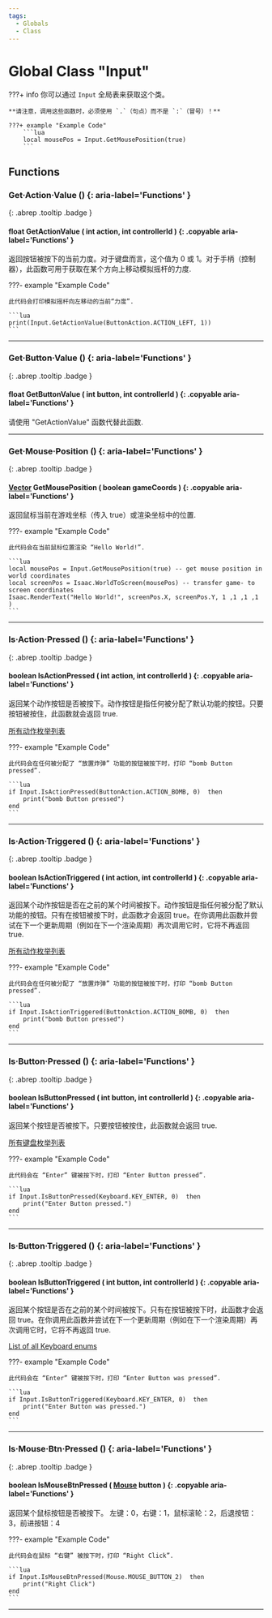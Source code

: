 ```yaml
---
tags:
  - Globals
  - Class
---
```

# Global Class "Input"

???+ info
    你可以通过 `Input` 全局表来获取这个类。

    **请注意，调用这些函数时，必须使用 `.`（句点）而不是 `:`（冒号）！**

    ???+ example "Example Code"
        ```lua
        local mousePos = Input.GetMousePosition(true)
        ```

## Functions
### Get·Action·Value () {: aria-label='Functions' }
[ ](#){: .abrep .tooltip .badge }
#### float GetActionValue ( int action, int controllerId ) {: .copyable aria-label='Functions' }

返回按钮被按下的当前力度。对于键盘而言，这个值为 0 或 1。对于手柄（控制器），此函数可用于获取在某个方向上移动模拟摇杆的力度.

???- example "Example Code"

    此代码会打印模拟摇杆向左移动的当前“力度”.

    ```lua
    print(Input.GetActionValue(ButtonAction.ACTION_LEFT, 1))
    ```

___
### Get·Button·Value () {: aria-label='Functions' }
[ ](#){: .abrep .tooltip .badge }
#### float GetButtonValue ( int button, int controllerId ) {: .copyable aria-label='Functions' }

请使用 "GetActionValue" 函数代替此函数.
___
### Get·Mouse·Position () {: aria-label='Functions' }
[ ](#){: .abrep .tooltip .badge }
#### [Vector](Vector.md) GetMousePosition ( boolean gameCoords ) {: .copyable aria-label='Functions' }

返回鼠标当前在游戏坐标（传入 true）或渲染坐标中的位置.

???- example "Example Code"

    此代码会在当前鼠标位置渲染 “Hello World!”.

    ```lua
    local mousePos = Input.GetMousePosition(true) -- get mouse position in world coordinates
    local screenPos = Isaac.WorldToScreen(mousePos) -- transfer game- to screen coordinates
    Isaac.RenderText("Hello World!", screenPos.X, screenPos.Y, 1 ,1 ,1 ,1 )
    ```

___
### Is·Action·Pressed () {: aria-label='Functions' }
[ ](#){: .abrep .tooltip .badge }
#### boolean IsActionPressed ( int action, int controllerId ) {: .copyable aria-label='Functions' }

返回某个动作按钮是否被按下。动作按钮是指任何被分配了默认功能的按钮。只要按钮被按住，此函数就会返回 true.

[所有动作枚举列表](enums/ButtonAction.md)

???- example "Example Code"

    此代码会在任何被分配了 “放置炸弹” 功能的按钮被按下时，打印 “bomb Button pressed”.

    ```lua
    if Input.IsActionPressed(ButtonAction.ACTION_BOMB, 0)  then
        print("bomb Button pressed")
    end
    ```
___
### Is·Action·Triggered () {: aria-label='Functions' }
[ ](#){: .abrep .tooltip .badge }
#### boolean IsActionTriggered ( int action, int controllerId ) {: .copyable aria-label='Functions' }

返回某个动作按钮是否在之前的某个时间被按下。动作按钮是指任何被分配了默认功能的按钮。只有在按钮被按下时，此函数才会返回 true。在你调用此函数并尝试在下一个更新周期（例如在下一个渲染周期）再次调用它时，它将不再返回 true.

[所有动作枚举列表](enums/ButtonAction.md)

???- example "Example Code"

    此代码会在任何被分配了 “放置炸弹” 功能的按钮被按下时，打印 “bomb Button pressed”.

    ```lua
    if Input.IsActionTriggered(ButtonAction.ACTION_BOMB, 0)  then
        print("bomb Button pressed")
    end
    ```
___
### Is·Button·Pressed () {: aria-label='Functions' }
[ ](#){: .abrep .tooltip .badge }
#### boolean IsButtonPressed ( int button, int controllerId ) {: .copyable aria-label='Functions' }

返回某个按钮是否被按下。只要按钮被按住，此函数就会返回 true.

[所有键盘枚举列表](enums/Keyboard.md)

???- example "Example Code"

    此代码会在 “Enter” 键被按下时，打印 “Enter Button pressed”.

    ```lua
    if Input.IsButtonPressed(Keyboard.KEY_ENTER, 0)  then
        print("Enter Button pressed.")
    end
    ```
___
### Is·Button·Triggered () {: aria-label='Functions' }
[ ](#){: .abrep .tooltip .badge }
#### boolean IsButtonTriggered ( int button, int controllerId ) {: .copyable aria-label='Functions' }

返回某个按钮是否在之前的某个时间被按下。只有在按钮被按下时，此函数才会返回 true。在你调用此函数并尝试在下一个更新周期（例如在下一个渲染周期）再次调用它时，它将不再返回 true.

[List of all Keyboard enums](enums/Keyboard.md)

???- example "Example Code"

    此代码会在 “Enter” 键被按下时，打印 “Enter Button was pressed”.

    ```lua
    if Input.IsButtonTriggered(Keyboard.KEY_ENTER, 0)  then
        print("Enter Button was pressed.")
    end
    ```
___
### Is·Mouse·Btn·Pressed () {: aria-label='Functions' }
[ ](#){: .abrep .tooltip .badge }
#### boolean IsMouseBtnPressed ( [Mouse](enums/Mouse.md) button ) {: .copyable aria-label='Functions' }

返回某个鼠标按钮是否被按下。
左键：0，右键：1，鼠标滚轮：2，后退按钮：3，前进按钮：4

???- example "Example Code"

    此代码会在鼠标 “右键” 被按下时，打印 “Right Click”.

    ```lua
    if Input.IsMouseBtnPressed(Mouse.MOUSE_BUTTON_2)  then
        print("Right Click")
    end
    ```

___
